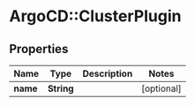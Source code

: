 # ArgoCD::ClusterPlugin

## Properties
Name | Type | Description | Notes
------------ | ------------- | ------------- | -------------
**name** | **String** |  | [optional] 


